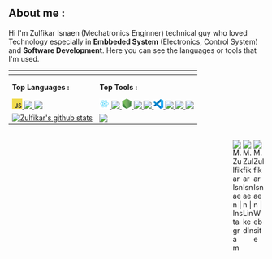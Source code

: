 ## **About me :**

Hi I'm Zulfikar Isnaen (Mechatronics Enginner) technical guy who loved Technology especially in **Embbeded System** (Electronics, Control System) and **Software Development**. Here you can see the languages or tools that I'm used.

| <!-- --> | <!-- --> |
| ---- | ------- |
| <p>**Top Languages :**</p><a href="https://github.com/zulfikar4568"><code><img height="20" src="https://raw.githubusercontent.com/github/explore/80688e429a7d4ef2fca1e82350fe8e3517d3494d/topics/javascript/javascript.png"></code> <code><img height="20" src="https://raw.githubusercontent.com/jmnote/z-icons/master/svg/csharp.svg"></code> <code><img height="20" src="https://raw.githubusercontent.com/jmnote/z-icons/master/svg/ruby.svg"></code></a> | <p>**Top Tools :**</p><a href="https://github.com/zulfikar4568"><code><img height="20" src="https://raw.githubusercontent.com/github/explore/80688e429a7d4ef2fca1e82350fe8e3517d3494d/topics/react/react.png"></code> <code><img height="20" src="https://cdn.iconscout.com/icon/free/png-512/docker-226091.png"></code> <code><img height="20" src="https://raw.githubusercontent.com/github/explore/80688e429a7d4ef2fca1e82350fe8e3517d3494d/topics/nodejs/nodejs.png"></code> <code><img height="20" src="https://icon-library.com/images/ruby-on-rails-icon/ruby-on-rails-icon-29.jpg"></code> <code><img height="19" src="https://avatars.githubusercontent.com/u/133443?s=280&v=4"></code> <code><img height="19" src="https://raw.githubusercontent.com/github/explore/80688e429a7d4ef2fca1e82350fe8e3517d3494d/topics/visual-studio-code/visual-studio-code.png"></code> <code><img height="20" src="https://raw.githubusercontent.com/jmnote/z-icons/master/svg/git.svg"></code> <code><img height="20" src="https://raw.githubusercontent.com/jmnote/z-icons/master/svg/bash.svg"></code> <code><img height="16" src="https://cdn.freelogovectors.net/wp-content/uploads/2019/02/Ros_logo.png"></code></a> | 
| <a href="https://github.com/zulfikar4568"><img align="center" src="https://github-readme-stats.vercel.app/api?username=zulfikar4568&theme=buefy&show_icons=true&hide_border=true" alt="Zulfikar's github stats" /></a> | <a href="https://github.com/zulfikar4568"><img align="center" src="https://github-readme-stats.vercel.app/api/top-langs/?username=zulfikar4568&layout=compact&exclude_repo=bash-siemens-mes&langs_count=10&hide_border=true" /></a> |

</br>

<a href="https://vechr.site">
  <img align="right" alt="M. Zulfikar Isnaen | Website" width="21px" src="https://img.icons8.com/fluency/48/000000/domain.png"/>
</a>
<a href="https://www.linkedin.com/in/zulfikar-isnaen-5974121b6/">
  <img align="right" alt="M. Zulfikar Isnaen | LinkedIn" width="21px" src="https://img.icons8.com/fluency/48/000000/linkedin.png" />
</a>
<a href="https://www.instagram.com/robotik_barbar">
  <img align="right" alt="M. Zulfikar Isnaen | Instagram" width="20px" src="https://img.icons8.com/color/48/000000/instagram-new--v2.png" />
</a>